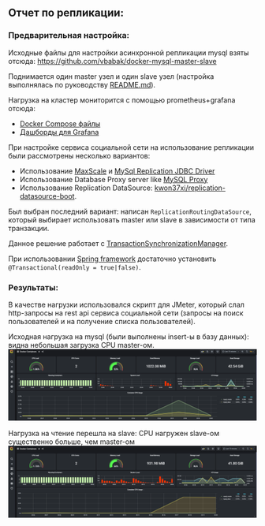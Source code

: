 ## Отчет по репликации:

### Предварительная настройка:
Исходные файлы для настройки асинхронной репликации mysql взяты отсюда: https://github.com/vbabak/docker-mysql-master-slave

Поднимается один master узел и один slave узел (настройка выполнялась по руководству [README.md](README.md)).

Нагрузка на кластер мониторится с помощью prometheus+grafana отсюда:
- [Docker Compose файлы](https://github.com/stefanprodan/dockprom)
- [Дашборды для Grafana](https://grafana.com/grafana/dashboards/893)

При настройке сервиса социальной сети на использование репликации были рассмотрены несколько вариантов:
- Использование [MaxScale](https://github.com/mariadb-corporation/MaxScale) и
 [MySql Replication JDBC Driver](http://dev.mysql.com/doc/connector-j/en/connector-j-master-slave-replication-connection.html)
- Использование Database Proxy server like [MySQL Proxy](http://dev.mysql.com/doc/mysql-proxy/en/)
- Использование Replication DataSource: [kwon37xi/replication-datasource-boot](https://github.com/kwon37xi/replication-datasource-boot).

Был выбран последний вариант: написан `ReplicationRoutingDataSource`, который выбирает использовать master или slave в зависимости от типа транзакции.

Данное решение работает с [TransactionSynchronizationManager](http://docs.spring.io/spring-framework/docs/current/javadoc-api/org/springframework/transaction/support/TransactionSynchronizationManager.html).

При использовании [Spring framework](http://spring.io/) достаточно установить `@Transactional(readOnly = true|false)`.

### Результаты:
В качестве нагрузки использовался скрипт для JMeter, который слал http-запросы на rest api сервиса социальной сети
(запросы на поиск пользователей и на получение списка пользователей).

Исходная нагрузка на mysql (были выполнены insert-ы в базу данных): видна небольшая загрузка CPU master-ом.
![Alt text](img/master_usage.png "Latency without indexes")

Нагрузка на чтение перешла на slave: CPU нагружен slave-ом существенно больше, чем master-ом
![Alt text](img/slave_load.png "Latency without indexes")